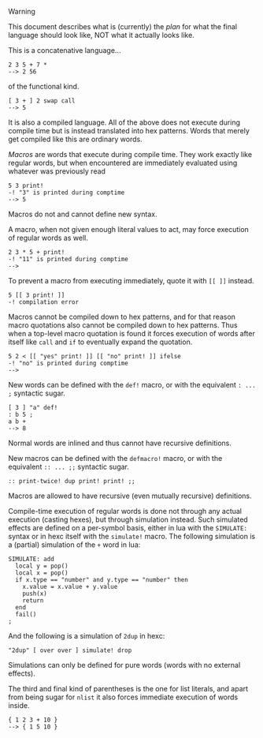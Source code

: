 
> [!Warning]
> This document describes what is (currently) the *plan* for what the final language should look like, NOT what it actually looks like.

This is a concatenative language...
```
2 3 5 + 7 *
--> 2 56
```
of the functional kind.
```
[ 3 + ] 2 swap call
--> 5
```
It is also a compiled language. All of the above does not execute during compile time but is instead translated into hex patterns.
Words that merely get compiled like this are ordinary words.

*Macros* are words that execute during compile time. They work exactly like regular words, but when encountered are immediately evaluated using whatever was previously read
```
5 3 print!
-! "3" is printed during comptime
--> 5
```
Macros do not and cannot define new syntax.

A macro, when not given enough literal values to act, may force execution of regular words as well.
```
2 3 * 5 + print!
-! "11" is printed during comptime
-->
```

To prevent a macro from executing immediately, quote it with `[[ ]]` instead.
```
5 [[ 3 print! ]]
-! compilation error
```
Macros cannot be compiled down to hex patterns, and for that reason macro quotations also cannot be compiled down to hex patterns.
Thus when a top-level macro quotation is found it forces execution of words after itself like `call` and `if` to eventually expand the quotation.
```
5 2 < [[ "yes" print! ]] [[ "no" print! ]] ifelse
-! "no" is printed during comptime
-->
```

New words can be defined with the `def!` macro, or with the equivalent `: ... ;` syntactic sugar. 
```
[ 3 ] "a" def!
: b 5 ;
a b +
--> 8
```
Normal words are inlined and thus cannot have recursive definitions.

New macros can be defined with the `defmacro!` macro, or with the equivalent `:: ... ;;` syntactic sugar.
```
:: print-twice! dup print! print! ;;
```
Macros are allowed to have recursive (even mutually recursive) definitions.

Compile-time execution of regular words is done not through any actual execution (casting hexes), but through simulation instead.
Such simulated effects are defined on a per-symbol basis, either in lua with the `SIMULATE:` syntax or in hexc itself with the `simulate!` macro.
The following simulation is a (partial) simulation of the `+` word in lua:
```
SIMULATE: add
  local y = pop()
  local x = pop()
  if x.type == "number" and y.type == "number" then
    x.value = x.value + y.value
    push(x)
    return
  end
  fail()
;
```
And the following is a simulation of `2dup` in hexc:
```
"2dup" [ over over ] simulate! drop
```

Simulations can only be defined for pure words (words with no external effects).

The third and final kind of parentheses is the one for list literals, and apart from being sugar for `nlist` it also forces immediate execution of words inside.
```
{ 1 2 3 + 10 }
--> { 1 5 10 }
```
